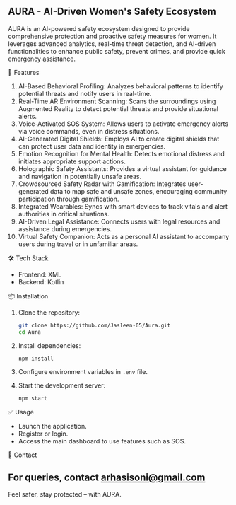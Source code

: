 ## **AURA - AI-Driven Women's Safety Ecosystem**

AURA is an AI-powered safety ecosystem designed to provide comprehensive protection and proactive safety measures for women. It leverages advanced analytics, real-time threat detection, and AI-driven functionalities to enhance public safety, prevent crimes, and provide quick emergency assistance.

🚀 Features

1. AI-Based Behavioral Profiling: Analyzes behavioral patterns to identify potential threats and notify users in real-time.
2. Real-Time AR Environment Scanning: Scans the surroundings using Augmented Reality to detect potential threats and provide situational alerts.
3. Voice-Activated SOS System: Allows users to activate emergency alerts via voice commands, even in distress situations.
4. AI-Generated Digital Shields: Employs AI to create digital shields that can protect user data and identity in emergencies.
5. Emotion Recognition for Mental Health: Detects emotional distress and initiates appropriate support actions.
6. Holographic Safety Assistants: Provides a virtual assistant for guidance and navigation in potentially unsafe areas.
7. Crowdsourced Safety Radar with Gamification: Integrates user-generated data to map safe and unsafe zones, encouraging community participation through gamification.
8. Integrated Wearables: Syncs with smart devices to track vitals and alert authorities in critical situations.
9. AI-Driven Legal Assistance: Connects users with legal resources and assistance during emergencies.
10. Virtual Safety Companion: Acts as a personal AI assistant to accompany users during travel or in unfamiliar areas.

🛠️ Tech Stack

* Frontend: XML
* Backend: Kotlin
  
📦 Installation

1. Clone the repository:

   ```bash
   git clone https://github.com/Jasleen-05/Aura.git
   cd Aura
   ```

2. Install dependencies:

   ```bash
   npm install
   ```

3. Configure environment variables in `.env` file.

4. Start the development server:

   ```bash
   npm start
   ```

✅ Usage

* Launch the application.
* Register or login.
* Access the main dashboard to use features such as SOS.

📧 Contact

For queries, contact arhasisoni@gmail.com
---

Feel safer, stay protected – with AURA.

